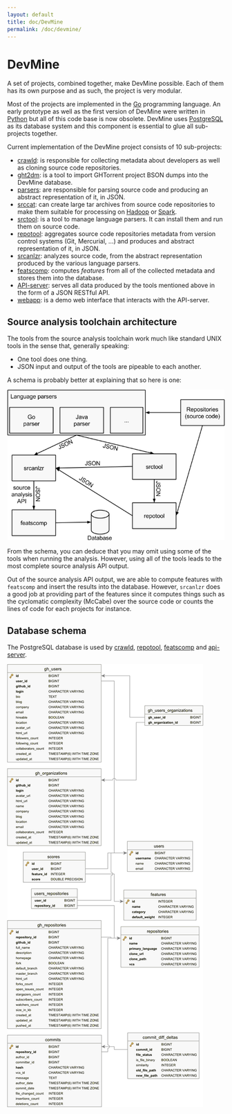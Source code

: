 ```yaml
---
layout: default
title: doc/DevMine
permalink: /doc/devmine/
---
```


# DevMine

A set of projects, combined together, make DevMine possible. Each of them has
its own purpose and as such, the project is very modular.

Most of the projects are implemented in the [Go](http://golang.org/) programming
language. An early prototype as well as the first version of DevMine were
written in [Python](https://www.python.org/) but all of this code base is now
obsolete. DevMine uses [PostgreSQL](http://www.postgresql.org/) as its database
system and this component is essential to glue all sub-projects together.

Current implementation of the DevMine project consists of 10 sub-projects:

 * [crawld][crawld]: is responsible for collecting metadata about developers
   as well as cloning source code repositories.
 * [ght2dm][ght2dm]: is a tool to import GHTorrent project BSON dumps into the
   DevMine database.
 * [parsers][parsers]: are responsible for parsing source code and producing an
   abstract representation of it, in JSON.
 * [srccat][srccat]: can create large tar archives from source code repositories
   to make them suitable for processing on [Hadoop](http://hadoop.apache.org/)
   or [Spark](https://spark.apache.org/).
 * [srctool][srctool]: is a tool to manage language parsers. It can install
   them and run them on source code.
 * [repotool][repotool]: aggregates source code repositories metadata from
   version control systems (Git, Mercurial, ...) and produces and abstract
   representation of it, in JSON.
 * [srcanlzr][srcanlzr]: analyzes source code, from the abstract
   representation produced by the various language parsers.
 * [featscomp][featscomp]: computes _features_ from all of the collected
   metadata and stores them into the database.
 * [API-server][api-server]: serves all data produced by the tools mentioned
   above in the form of a JSON RESTful API.
 * [webapp][webapp]: is a demo web interface that interacts with the
   API-server.

## Source analysis toolchain architecture

The tools from the source  analysis toolchain work much like standard UNIX tools
in the sense that, generally speaking:

  * One tool does one thing.
  * JSON input and output of the tools are pipeable to each another.

A schema is probably better at explaining that so here is one:

![Source analysis toolchain architecture schema](/img/source-analysis-toolchain-archi-schema.png)

From the schema, you can deduce that you may omit using some of the tools when
running the analysis. However, using all of the tools leads to the most complete
source analysis API output.

Out of the source analysis API output, we are able to compute features with
`featscomp` and insert the results into the database. However, `srcanlzr` does a
good job at providing part of the features since it computes things such as the
cyclomatic complexity (McCabe) over the source code or counts the lines of code
for each projects for instance.

## Database schema

The PostgreSQL database is used by [crawld][crawld], [repotool][repotool],
[featscomp][featscomp] and [api-server][api-server].

![Database schema](/img/db-schema.png)

[api-server]: /doc/api-server "api-server documentation"
[crawld]: /doc/crawld "crawld documentation"
[ght2dm]: /doc/ght2dm "ght2dm documentation"
[featscomp]: /doc/featscomp "featscomp documentation"
[parsers]: /doc/parsers "parsers documentation"
[srccat]: /doc/srccat "srccat documentation"
[repotool]: /doc/repotool "repotool documentation"
[srcanlzr]: /doc/srcanlzr "srcanlzr documentation"
[srctool]: /doc/srctool "srctool documentation"
[webapp]: /doc/webapp "webapp documentation"
